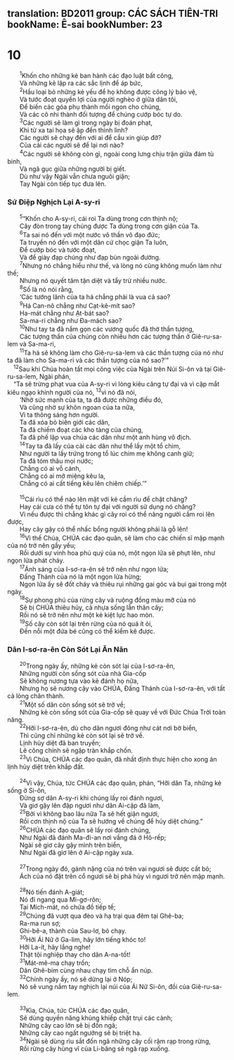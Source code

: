 translation: BD2011
group: CÁC SÁCH TIÊN-TRI
bookName: Ê-sai 
bookNumber: 23
-------

<div class="title"><h1>10</h1></div>
<span class="verse es_10_1">  <sup>1</sup>Khốn cho những kẻ ban hành các đạo luật bất công,<br/>  Và những kẻ lập ra các sắc lịnh để áp bức,<br/></span>
<span class="verse es_10_2">  <sup>2</sup>Hầu loại bỏ những kẻ yếu để họ không được công lý bảo vệ,<br/>  Và tước đoạt quyền lợi của người nghèo ở giữa dân tôi,<br/>  Ðể biến các góa phụ thành mồi ngon cho chúng,<br/>  Và các cô nhi thành đối tượng để chúng cướp bóc tự do.<br/></span>
<span class="verse es_10_3">  <sup>3</sup>Các người sẽ làm gì trong ngày bị đoán phạt,<br/>  Khi từ xa tai họa sẽ ập đến thình lình?<br/>  Các người sẽ chạy đến với ai để cầu xin giúp đỡ?<br/>  Của cải các người sẽ để lại nơi nào?<br/></span>
<span class="verse es_10_4">  <sup>4</sup>Các người sẽ không còn gì, ngoài cong lưng chịu trận giữa đám tù binh,<br/>  Và ngã gục giữa những người bị giết.<br/>  Dù như vậy Ngài vẫn chưa nguôi giận;<br/>  Tay Ngài còn tiếp tục đưa lên.<br/></span>
<div class="title"><h3>Sứ Ðiệp Nghịch Lại A-sy-ri</h3></div>
<span class="verse es_10_5">  <sup>5</sup>“Khốn cho A-sy-ri, cái roi Ta dùng trong cơn thịnh nộ;<br/>  Cây đòn trong tay chúng được Ta dùng trong cơn giận của Ta.<br/></span>
<span class="verse es_10_6">  <sup>6</sup>Ta sai nó đến với một nước vô thần vô đạo đức;<br/>  Ta truyền nó đến với một dân cứ chọc giận Ta luôn,<br/>  Ðể cướp bóc và tước đoạt, <br/>  Và để giày đạp chúng như đạp bùn ngoài đường.<br/></span>
<span class="verse es_10_7">  <sup>7</sup>Nhưng nó chẳng hiểu như thế, và lòng nó cũng không muốn làm như thế;<br/>  Nhưng nó quyết tâm tận diệt và tẩy trừ nhiều nước.<br/></span>
<span class="verse es_10_8">  <sup>8</sup>Số là nó nói rằng,<br/>  ‘Các tướng lãnh của ta há chẳng phải là vua cả sao?<br/></span>
<span class="verse es_10_9">  <sup>9</sup>Há Can-nô chẳng như Cạt-kê-mít sao?<br/>  Ha-mát chẳng như Ạt-bát sao?<br/>  Sa-ma-ri chẳng như Ða-mách sao?<br/></span>
<span class="verse es_10_10">  <sup>10</sup>Như tay ta đã nắm gọn các vương quốc đã thờ thần tượng, <br/>  Các tượng thần của chúng còn nhiều hơn các tượng thần ở Giê-ru-sa-lem và Sa-ma-ri,<br/></span>
<span class="verse es_10_11">  <sup>11</sup>Ta há sẽ không làm cho Giê-ru-sa-lem và các thần tượng của nó như ta đã làm cho Sa-ma-ri và các thần tượng của nó sao?’”<br/></span>
<span class="verse es_10_12"> <sup>12</sup>Sau khi Chúa hoàn tất mọi công việc của Ngài trên Núi Si-ôn và tại Giê-ru-sa-lem, Ngài phán,<br/> “Ta sẽ trừng phạt vua của A-sy-ri vì lòng kiêu căng tự đại và vì cặp mắt kiêu ngạo khinh người của nó, </span>
<span class="verse es_10_13"><sup>13</sup>vì nó đã nói,<br/>  ‘Nhờ sức mạnh của ta, ta đã được những điều đó,<br/>  Và cũng nhờ sự khôn ngoan của ta nữa,<br/>  Vì ta thông sáng hơn người.<br/>  Ta đã xóa bỏ biên giới các dân,<br/>  Ta đã chiếm đoạt các kho tàng của chúng,<br/>  Ta đã phế lập vua chúa các dân như một anh hùng vô địch.<br/></span>
<span class="verse es_10_14">  <sup>14</sup>Tay ta đã lấy của cải các dân như thể lấy một tổ chim,<br/>  Như người ta lấy trứng trong tổ lúc chim mẹ không canh giữ;<br/>  Ta đã tóm thâu mọi nước;<br/>  Chẳng có ai vỗ cánh,<br/>  Chẳng có ai mở miệng kêu la,<br/>  Chẳng có ai cất tiếng kêu lên chiêm chiếp.’”<br/><br/></span>
<span class="verse es_10_15">  <sup>15</sup>Cái rìu có thể nào lên mặt với kẻ cầm rìu để chặt chăng?<br/>  Hay cái cưa có thể tự tôn tự đại với người sử dụng nó chăng?<br/>  Vì nếu được thì chẳng khác gì cây roi có thể nâng người cầm roi lên được,<br/>  Hay cây gậy có thể nhấc bổng người không phải là gỗ lên!<br/></span>
<span class="verse es_10_16">  <sup>16</sup>Vì thế Chúa, CHÚA các đạo quân, sẽ làm cho các chiến sĩ mập mạnh của nó trở nên gầy yếu;<br/>  Rồi dưới sự vinh hoa phú quý của nó, một ngọn lửa sẽ phựt lên, như ngọn lửa phát cháy.<br/></span>
<span class="verse es_10_17">  <sup>17</sup>Ánh sáng của I-sơ-ra-ên sẽ trở nên như ngọn lửa;<br/>  Ðấng Thánh của nó là một ngọn lửa hừng;<br/>  Ngọn lửa ấy sẽ đốt cháy và thiêu rụi những gai góc và bụi gai trong một ngày.<br/></span>
<span class="verse es_10_18">  <sup>18</sup>Sự phong phú của rừng cây và ruộng đồng màu mỡ của nó <br/>  Sẽ bị CHÚA thiêu hủy, cả nhựa sống lẫn thân cây; <br/>  Rồi nó sẽ trở nên như một kẻ kiệt lực hao mòn.<br/></span>
<span class="verse es_10_19">  <sup>19</sup>Số cây còn sót lại trên rừng của nó quá ít ỏi,<br/>  Ðến nỗi một đứa bé cũng có thể kiểm kê được.<br/></span>
<div class="title"><h3>Dân I-sơ-ra-ên Còn Sót Lại Ăn Năn</h3></div>
<span class="verse es_10_20">  <sup>20</sup>Trong ngày ấy, những kẻ còn sót lại của I-sơ-ra-ên,<br/>  Những người còn sống sót của nhà Gia-cốp <br/>  Sẽ không nương tựa vào kẻ đánh họ nữa,<br/>  Nhưng họ sẽ nương cậy vào CHÚA, Ðấng Thánh của I-sơ-ra-ên, với tất cả lòng chân thành.<br/></span>
<span class="verse es_10_21">  <sup>21</sup>Một số dân còn sống sót sẽ trở về;<br/>  Những kẻ còn sống sót của Gia-cốp sẽ quay về với Ðức Chúa Trời toàn năng.<br/></span>
<span class="verse es_10_22">  <sup>22</sup>Hỡi I-sơ-ra-ên, dù cho dân ngươi đông như cát nơi bờ biển,<br/>  Thì cũng chỉ những kẻ còn sót lại sẽ trở về.<br/>  Lịnh hủy diệt đã ban truyền;<br/>  Lẽ công chính sẽ ngập tràn khắp chốn.<br/></span>
<span class="verse es_10_23">  <sup>23</sup>Vì Chúa, CHÚA các đạo quân, đã nhất định thực hiện cho xong án lịnh hủy diệt trên khắp đất.<br/><br/></span>
<span class="verse es_10_24">  <sup>24</sup>Vì vậy, Chúa, tức CHÚA các đạo quân, phán, “Hỡi dân Ta, những kẻ sống ở Si-ôn,<br/>  Ðừng sợ dân A-sy-ri khi chúng lấy roi đánh ngươi,<br/>  Và giơ gậy lên đập ngươi như dân Ai-cập đã làm,<br/></span>
<span class="verse es_10_25">  <sup>25</sup>Bởi vì không bao lâu nữa Ta sẽ hết giận ngươi,<br/>  Rồi cơn thịnh nộ của Ta sẽ hướng về chúng để hủy diệt chúng.”<br/></span>
<span class="verse es_10_26">  <sup>26</sup>CHÚA các đạo quân sẽ lấy roi đánh chúng,<br/>  Như Ngài đã đánh Ma-đi-an nơi vầng đá ở Hô-rếp;<br/>  Ngài sẽ giơ cây gậy mình trên biển,<br/>  Như Ngài đã giơ lên ở Ai-cập ngày xưa.<br/><br/></span>
<span class="verse es_10_27">  <sup>27</sup>Trong ngày đó, gánh nặng của nó trên vai ngươi sẽ được cất bỏ;<br/>  Ách của nó đặt trên cổ ngươi sẽ bị phá hủy vì ngươi trở nên mập mạnh.<br/><br/></span>
<span class="verse es_10_28">  <sup>28</sup>Nó tiến đánh A-giát;<br/>  Nó đi ngang qua Mi-gơ-rôn;<br/>  Tại Mích-mát, nó chứa đồ tiếp tế;<br/></span>
<span class="verse es_10_29">  <sup>29</sup>Chúng đã vượt qua đèo và hạ trại qua đêm tại Ghê-ba;<br/>  Ra-ma run sợ;<br/>  Ghi-bê-a, thành của Sau-lơ, bỏ chạy.<br/></span>
<span class="verse es_10_30">  <sup>30</sup>Hỡi Ái Nữ ở Ga-lim, hãy lớn tiếng khóc to!<br/>  Hỡi La-ít, hãy lắng nghe!<br/>  Thật tội nghiệp thay cho dân A-na-tốt!<br/></span>
<span class="verse es_10_31">  <sup>31</sup>Mát-mê-ma chạy trốn;<br/>  Dân Ghê-bim cùng nhau chạy tìm chỗ ẩn núp.<br/></span>
<span class="verse es_10_32">  <sup>32</sup>Chính ngày ấy, nó sẽ dừng lại ở Nóp;<br/>  Nó sẽ vung nắm tay nghịch lại núi của Ái Nữ Si-ôn, đồi của Giê-ru-sa-lem.<br/><br/></span>
<span class="verse es_10_33">  <sup>33</sup>Kìa, Chúa, tức CHÚA các đạo quân,<br/>  Sẽ dùng quyền năng khủng khiếp chặt trụi các cành;<br/>  Những cây cao lớn sẽ bị đốn ngã;<br/>  Những cây cao ngất ngưởng sẽ bị triệt hạ.<br/></span>
<span class="verse es_10_34">  <sup>34</sup>Ngài sẽ dùng rìu sắt đốn ngã những cây cối rậm rạp trong rừng,<br/>  Rồi rừng cây hùng vĩ của Li-băng sẽ ngã rạp xuống.<br/></span>
